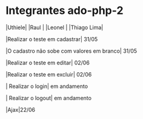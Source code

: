 <h1>Integrantes ado-php-2 </h1>

|Uthiele| |Raul   | |Leonel | |Thiago Lima|
 
 |Realizar o teste em cadastrar| 31/05
 
 |O cadastro não sobe com valores em branco| 31/05

 |Realizar o teste em editar|  02/06 
 
 |Realizar o teste em excluir| 02/06 

 
 
 | Realizar o login| em andamento
 
 | Realizar o logout| em andamento
 
 
 |Ajax|22/06 
 
 
